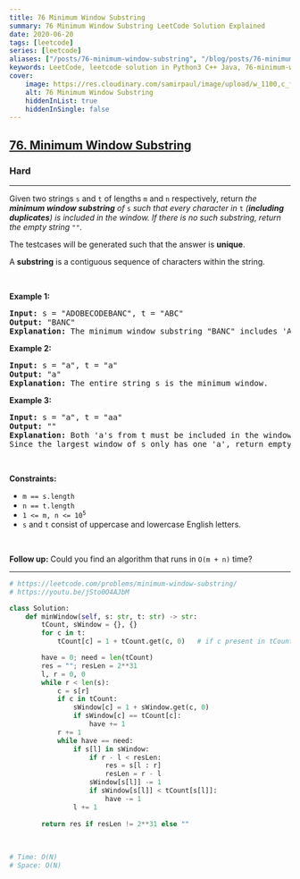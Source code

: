 ```yaml
---
title: 76 Minimum Window Substring
summary: 76 Minimum Window Substring LeetCode Solution Explained
date: 2020-06-20
tags: [leetcode]
series: [leetcode]
aliases: ["/posts/76-minimum-window-substring", "/blog/posts/76-minimum-window-substring", "/76-minimum-window-substring"]
keywords: LeetCode, leetcode solution in Python3 C++ Java, 76-minimum-window-substring solution
cover:
    image: https://res.cloudinary.com/samirpaul/image/upload/w_1100,c_fit,co_rgb:FFFFFF,l_text:Arial_70_bold:76 Minimum Window Substring/problem-solving.webp
    alt: 76 Minimum Window Substring
    hiddenInList: true
    hiddenInSingle: false
---
```



<h2><a href="https://leetcode.com/problems/minimum-window-substring/">76. Minimum Window Substring</a></h2><h3>Hard</h3><hr><div><p>Given two strings <code>s</code> and <code>t</code> of lengths <code>m</code> and <code>n</code> respectively, return <em>the <strong>minimum window substring</strong> of </em><code>s</code><em> such that every character in </em><code>t</code><em> (<strong>including duplicates</strong>) is included in the window. If there is no such substring</em><em>, return the empty string </em><code>""</code><em>.</em></p>

<p>The testcases will be generated such that the answer is <strong>unique</strong>.</p>

<p>A <strong>substring</strong> is a contiguous sequence of characters within the string.</p>

<p>&nbsp;</p>
<p><strong>Example 1:</strong></p>

<pre><strong>Input:</strong> s = "ADOBECODEBANC", t = "ABC"
<strong>Output:</strong> "BANC"
<strong>Explanation:</strong> The minimum window substring "BANC" includes 'A', 'B', and 'C' from string t.
</pre>

<p><strong>Example 2:</strong></p>

<pre><strong>Input:</strong> s = "a", t = "a"
<strong>Output:</strong> "a"
<strong>Explanation:</strong> The entire string s is the minimum window.
</pre>

<p><strong>Example 3:</strong></p>

<pre><strong>Input:</strong> s = "a", t = "aa"
<strong>Output:</strong> ""
<strong>Explanation:</strong> Both 'a's from t must be included in the window.
Since the largest window of s only has one 'a', return empty string.
</pre>

<p>&nbsp;</p>
<p><strong>Constraints:</strong></p>

<ul>
	<li><code>m == s.length</code></li>
	<li><code>n == t.length</code></li>
	<li><code>1 &lt;= m, n&nbsp;&lt;= 10<sup>5</sup></code></li>
	<li><code>s</code> and <code>t</code> consist of uppercase and lowercase English letters.</li>
</ul>

<p>&nbsp;</p>
<strong>Follow up:</strong> Could you find an algorithm that runs in <code>O(m + n)</code> time?</div>

---




```python
# https://leetcode.com/problems/minimum-window-substring/
# https://youtu.be/jSto0O4AJbM

class Solution:
    def minWindow(self, s: str, t: str) -> str:
        tCount, sWindow = {}, {}
        for c in t:
            tCount[c] = 1 + tCount.get(c, 0)   # if c present in tCount get its count else 0

        have = 0; need = len(tCount)
        res = ""; resLen = 2**31
        l, r = 0, 0
        while r < len(s):
            c = s[r]
            if c in tCount:
                sWindow[c] = 1 + sWindow.get(c, 0)
                if sWindow[c] == tCount[c]:
                    have += 1
            r += 1
            while have == need:
                if s[l] in sWindow:
                    if r - l < resLen:
                        res = s[l : r]
                        resLen = r - l
                    sWindow[s[l]] -= 1
                    if sWindow[s[l]] < tCount[s[l]]: 
                        have -= 1
                l += 1
        
        return res if resLen != 2**31 else ""
        
                
            
# Time: O(N)
# Space: O(N)
```
